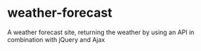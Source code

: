 # weather-forecast
A weather forecast site, returning the weather by using an API in combination with jQuery and Ajax
